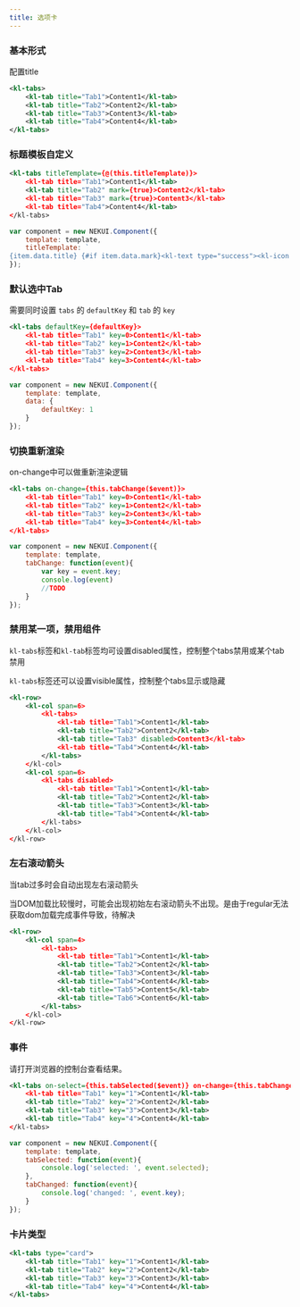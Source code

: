 ```yaml
---
title: 选项卡
---
```


<!-- demo_start -->
### 基本形式

配置title
<div class="m-example"></div>

```xml
<kl-tabs>
    <kl-tab title="Tab1">Content1</kl-tab>
    <kl-tab title="Tab2">Content2</kl-tab>
    <kl-tab title="Tab3">Content3</kl-tab>
    <kl-tab title="Tab4">Content4</kl-tab>
</kl-tabs>
```
<!-- demo_end -->

<!-- demo_start -->
### 标题模板自定义

<div class="m-example"></div>

```xml
<kl-tabs titleTemplate={@(this.titleTemplate)}>
    <kl-tab title="Tab1">Content1</kl-tab>
    <kl-tab title="Tab2" mark={true}>Content2</kl-tab>
    <kl-tab title="Tab3" mark={true}>Content3</kl-tab>
    <kl-tab title="Tab4">Content4</kl-tab>
</kl-tabs>
```

```javascript
var component = new NEKUI.Component({
    template: template,
    titleTemplate: `
{item.data.title} {#if item.data.mark}<kl-text type="success"><kl-icon type="check-circle" /></kl-text>{/if}`
});
```
<!-- demo_end -->

<!-- demo_start -->
### 默认选中Tab

需要同时设置 `tabs` 的 `defaultKey` 和 `tab` 的 `key`
<div class="m-example"></div>

```xml
<kl-tabs defaultKey={defaultKey}>
    <kl-tab title="Tab1" key=0>Content1</kl-tab>
    <kl-tab title="Tab2" key=1>Content2</kl-tab>
    <kl-tab title="Tab3" key=2>Content3</kl-tab>
    <kl-tab title="Tab4" key=3>Content4</kl-tab>
</kl-tabs>
```

```javascript
var component = new NEKUI.Component({
    template: template,
    data: {
        defaultKey: 1
    }
});
```
<!-- demo_end -->

<!-- demo_start -->
### 切换重新渲染

on-change中可以做重新渲染逻辑
<div class="m-example"></div>

```xml
<kl-tabs on-change={this.tabChange($event)}>
    <kl-tab title="Tab1" key=0>Content1</kl-tab>
    <kl-tab title="Tab2" key=1>Content2</kl-tab>
    <kl-tab title="Tab3" key=2>Content3</kl-tab>
    <kl-tab title="Tab4" key=3>Content4</kl-tab>
</kl-tabs>
```

```javascript
var component = new NEKUI.Component({
    template: template,
    tabChange: function(event){
        var key = event.key;
        console.log(event)
        //TODO
    }
});
```
<!-- demo_end -->

<!-- demo_start -->
### 禁用某一项，禁用组件

`kl-tabs`标签和`kl-tab`标签均可设置disabled属性，控制整个tabs禁用或某个tab禁用

`kl-tabs`标签还可以设置visible属性，控制整个tabs显示或隐藏

<div class="m-example"></div>

```xml
<kl-row>
    <kl-col span=6>
        <kl-tabs>
            <kl-tab title="Tab1">Content1</kl-tab>
            <kl-tab title="Tab2">Content2</kl-tab>
            <kl-tab title="Tab3" disabled>Content3</kl-tab>
            <kl-tab title="Tab4">Content4</kl-tab>
        </kl-tabs>
    </kl-col>
    <kl-col span=6>
        <kl-tabs disabled>
            <kl-tab title="Tab1">Content1</kl-tab>
            <kl-tab title="Tab2">Content2</kl-tab>
            <kl-tab title="Tab3">Content3</kl-tab>
            <kl-tab title="Tab4">Content4</kl-tab>
        </kl-tabs>
    </kl-col>
</kl-row>
```
<!-- demo_end -->

<!-- demo_start -->
### 左右滚动箭头

当tab过多时会自动出现左右滚动箭头

当DOM加载比较慢时，可能会出现初始左右滚动箭头不出现。是由于regular无法获取dom加载完成事件导致，待解决

<div class="m-example"></div>

```xml
<kl-row>
    <kl-col span=4>
        <kl-tabs>
            <kl-tab title="Tab1">Content1</kl-tab>
            <kl-tab title="Tab2">Content2</kl-tab>
            <kl-tab title="Tab3">Content3</kl-tab>
            <kl-tab title="Tab4">Content4</kl-tab>
            <kl-tab title="Tab5">Content5</kl-tab>
            <kl-tab title="Tab6">Content6</kl-tab>
        </kl-tabs>
    </kl-col>
</kl-row>
```
<!-- demo_end -->

<!-- demo_start -->
### 事件

请打开浏览器的控制台查看结果。

<div class="m-example"></div>

```xml
<kl-tabs on-select={this.tabSelected($event)} on-change={this.tabChanged($event)}>
    <kl-tab title="Tab1" key="1">Content1</kl-tab>
    <kl-tab title="Tab2" key="2">Content2</kl-tab>
    <kl-tab title="Tab3" key="3">Content3</kl-tab>
    <kl-tab title="Tab4" key="4">Content4</kl-tab>
</kl-tabs>
```

```javascript
var component = new NEKUI.Component({
    template: template,
    tabSelected: function(event){
        console.log('selected: ', event.selected);
    },
    tabChanged: function(event){
        console.log('changed: ', event.key);
    }
});
```
<!-- demo_end -->

<!-- demo_start -->
### 卡片类型

<div class="m-example"></div>

```xml
<kl-tabs type="card">
    <kl-tab title="Tab1" key="1">Content1</kl-tab>
    <kl-tab title="Tab2" key="2">Content2</kl-tab>
    <kl-tab title="Tab3" key="3">Content3</kl-tab>
    <kl-tab title="Tab4" key="4">Content4</kl-tab>
</kl-tabs>
```
<!-- demo_end -->